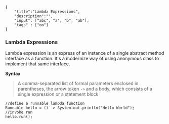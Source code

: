 ```javax-meta
{
    "title":"Lambda Expressions",
    "description":"",
    "input": ["abc", "a", "b", "ab"],
    "tags" : ["oo"]
}
```
### Lambda Expressions
Lambda expression is an express of an instance of a single abstract method interface as a function. It's a modernize way of using anonymous class to implement that same interface.

**Syntax**
>A comma-separated list of formal parameters enclosed in parentheses, the arrow token `->` and a body, which consists of a single expression or a statement block

```
//define a runnable lambda function
Runnable hello = () -> System.out.println("Hello World");
//invoke run
hello.run();
```